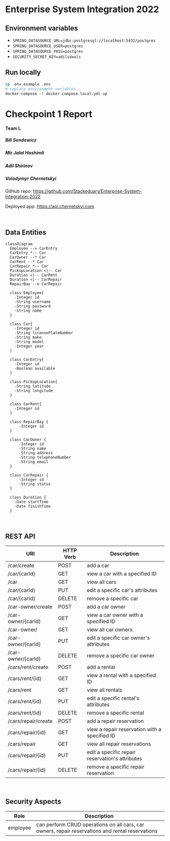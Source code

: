 # Enterprise System Integration 2022

## Environment variables

 - `SPRING_DATASOURCE_URL=jdbc:postgresql://localhost:5432/postgres`
 - `SPRING_DATASOURCE_USER=postgres`
 - `SPRING_DATASOURCE_PASS=postgres`
 - `SECURITY_SECRET_KEY=adilsdeals`

## Run locally

```bash
cp .env.example .env
# replace environment variables
docker-compose -f docker-compose.local.yml up
```

# Checkpoint 1 Report

#### Team L

##### Bill Sendewicz
##### Mir Jalal Hashimli
##### Adil Shirinov
##### Volodymyr Chernetskyi

GitHub repo: https://github.com/Stackeduary/Enterprise-System-Integration-2022

Deployed app: https://api.chernetskyi.com

<br>

## Data Entities

```mermaid
classDiagram
  Employee --> CarEntry
  CarEntry *-- Car
  CarOwner --* Car
  CarRent --* Car 
  CarRepair *-- Car
  PickupLocation <|-- Car 
  Duration <|-- CarRent
  Duration <|-- CarRepair
  RepairBay --o CarRepair

  class Employee{
    -Integer id
    -String username
    -String password
    -String name
  }

  class Car{
    -Integer id
    -String licensePlateNumber
    -String make 
    -String model
    -Integer year
  }

  class CarEntry{
    -Integer id
    -Boolean available
  }

  class PickupLocation{
    -String latitude
    -String longitude
  }

  class CarRent{
    -Integer id
  }

  class RepairBay {
      -Integer id
  }

  class CarOwner {
      -Integer id
      -String name
      -String address
      -String telephoneNumber
      -String email
  }

  class CarRepair {
      -Integer id
      -String status
  }

  class Duration {
    -Date startTime
    -Date finishTime
  }
```

<br>

## REST API

URI | HTTP Verb | Description
---|---|---
 /car/create | POST | add a car
 /car/{carId} | GET | view a car with a specified ID
 /car | GET | view all cars
 /car/{carId} | PUT | edit a specific car's attributes
 /car/{carId} | DELETE | remove a specific car
 /car-owner/create | POST | add a car owner
 /car-owner/{carId} | GET | view a car owner with a specified ID
 /car-owner/ | GET | view all car owners
 /car-owner/{carId} | PUT | edit a specific car owner's attributes
 /car-owner/{carId} | DELETE | remove a specific car owner
 /cars/rent/create | POST | add a rental
 /cars/rent/{id} | GET | view a rental with a specified ID
 /cars/rent | GET | view all rentals
 /cars/rent/{id} | PUT | edit a specific rental's attributes
 /cars/rent/{id} | DELETE | remove a specific rental
 /cars/repair/create | POST | add a repair reservation
 /cars/repair/{id} | GET | view a repair reservation with a specified ID
 /cars/repair | GET | view all repair reservations
 /cars/repair/{id} | PUT | edit a specific repair reservation's attributes
 /cars/repair/{id} | DELETE | remove a specific repair reservation 

<br>

## Security Aspects

Role | Description
---|---
 employee | can perform CRUD operations on all cars, car owners, repair reservations and rental reservations


